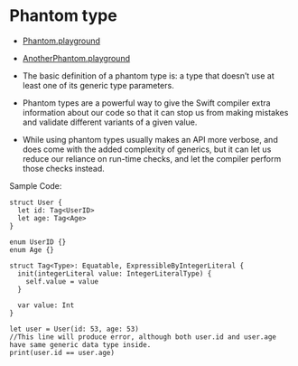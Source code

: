 # Phantom type

- [Phantom.playground](../playground/Phantom.playground)
- [AnotherPhantom.playground](../playground/AnotherPhantom.playground)

- The basic definition of a phantom type is: a type that doesn’t use at least one of its generic type parameters. 
- Phantom types are a powerful way to give the Swift compiler extra information about our code so that it can stop us from making mistakes and validate different variants of a given value. 
- While using phantom types usually makes an API more verbose, and does come with the added complexity of generics, but it can let us reduce our reliance on run-time checks, and let the compiler perform those checks instead.

Sample Code:
```
struct User {
  let id: Tag<UserID>
  let age: Tag<Age>
}

enum UserID {}
enum Age {}

struct Tag<Type>: Equatable, ExpressibleByIntegerLiteral {
  init(integerLiteral value: IntegerLiteralType) {
    self.value = value
  }
  
  var value: Int
}

let user = User(id: 53, age: 53)
//This line will produce error, although both user.id and user.age have same generic data type inside.
print(user.id == user.age)  
```




